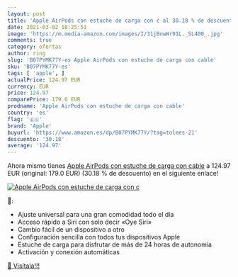 ```yaml
---
layout: post
title: 'Apple AirPods con estuche de carga con c al 30.18 % de descuento'
date: 2021-03-02 10:25:51
image: 'https://m.media-amazon.com/images/I/31jBnwWr91L._SL400_.jpg'
comments: true
category: ofertas
author: ring
slug: 'B07PYMK77Y-es Apple AirPods con estuche de carga con cable'
sku: 'B07PYMK77Y-es'
tags: [ 'apple', ]
actualPrice: 124.97 EUR
currency: EUR
price: 124.97
comparePrice: 179.0 EUR
prodname: 'Apple AirPods con estuche de carga con cable'
country: 'es'
flag: '🇪🇸'
brand: 'Apple'
buyurl: 'https://www.amazon.es/dp/B07PYMK77Y/?tag=tolees-21'
descuento: '30.18'
average: '124.97'
---
```


Ahora mismo tienes [Apple AirPods con estuche de carga con cable](https://www.amazon.es/dp/B07PYMK77Y/?tag=tolees-21) a 124.97 EUR (original: 179.0 EUR) (30.18 %  de descuento) en el siguiente enlace!

[![Apple AirPods con estuche de carga con c](https://m.media-amazon.com/images/I/31jBnwWr91L._SL400_.jpg)](https://www.amazon.es/dp/B07PYMK77Y/?tag=tolees-21)

🔎:

- Ajuste universal para una gran comodidad todo el día
- Acceso rápido a Siri con solo decir «Oye Siri»
- Cambio fácil de un dispositivo a otro
- Configuración sencilla con todos tus dispositivos Apple
- Estuche de carga para disfrutar de más de 24 horas de autonomía
- Activación y conexión automáticas

[🛒 Visítala!!!](https://www.amazon.es/dp/B07PYMK77Y/?tag=tolees-21)
